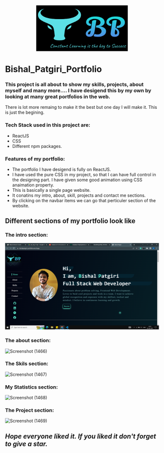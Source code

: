 <p align="center">
<img height="150" width="300"src="/portfolio/public/LogoMe.png"/>
</p>

# Bishal_Patgiri_Portfolio
### This project is all about to show my skills, projects, about myself and many more.... I have desigend this by my own by looking at many great portfolios in the web.
There is lot more remaing to make it the best but one day I will make it. This is just the begining.
### Tech Stack used in this project are:
- ReactJS
- CSS
- Different npm packages.

### Features of my portfolio:
- The portfolio I have desigend is fully on ReactJS. 
- I have used the pure CSS in my project, so that I can have full control in the designing part. I have given some good animation using CSS anaimation property.
- This is basically a single page website. 
- It conatins my intro, about, skill, projects and contact me sections.
- By clicking on the navbar items we can go that perticuler section of the website.

## Different sections of my portfolio look like
### The intro section:

![A test image](portfolio/Images/Intro.png)

### The about section:
![Screenshot (1466)](https://user-images.githubusercontent.com/103960628/197122607-c40650a3-3094-4e81-b9aa-48da4770ad11.png)

### The Skils section:
![Screenshot (1467)](https://user-images.githubusercontent.com/103960628/197123179-1e2dabe6-6548-4a5f-82cb-6411295be0b4.png)

### My Statistics section:
![Screenshot (1468)](https://user-images.githubusercontent.com/103960628/197805510-f1c7f800-2a54-443f-9615-5a50aacb4e3d.png)

### The Project section:
![Screenshot (1469)](https://user-images.githubusercontent.com/103960628/197805803-3ea580d2-b3e1-4cb0-900d-2eb7b04d6a2a.png)


## *Hope everyone liked it. If you liked it don't forget to give a star.*
